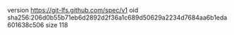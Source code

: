 version https://git-lfs.github.com/spec/v1
oid sha256:206d0b55b71eb6d2892d2f36a1c689d50629a2234d7684aa6b1eda601638c506
size 118
